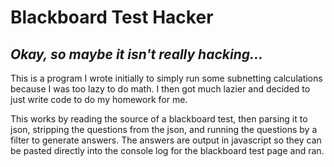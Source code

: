 # Blackboard Test Hacker
## *Okay, so maybe it isn't really hacking...* ##

This is a program I wrote initially to simply run some subnetting calculations because I was too lazy to do math.
I then got much lazier and decided to just write code to do my homework for me.

This works by reading the source of a blackboard test, then parsing it to json, stripping the questions from the json,
and running the questions by a filter to generate answers. The answers are output in javascript so they can be pasted
directly into the console log for the blackboard test page and ran.
 
